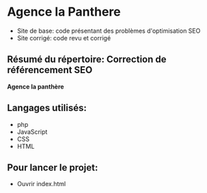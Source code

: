 # Agence la Panthere
 * Site de base: code présentant des problèmes d'optimisation SEO
 * Site corrigé: code revu et corrigé

## Résumé du répertoire: Correction de référencement SEO
  __Agence la panthère__

## Langages utilisés: 
  * php
  * JavaScript
  * CSS
  * HTML

## Pour lancer le projet:
  * Ouvrir index.html
